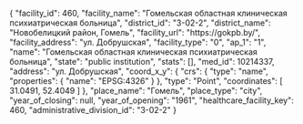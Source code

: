 {
    "facility_id": 460,
    "facility_name": "Гомельская областная клиническая психиатрическая больница",
    "district_id": "3-02-2",
    "district_name": "Новобелицкий район, Гомель",
    "facility_url": "https:\/\/gokpb.by\/",
    "facility_address": "ул. Добрушская",
    "facility_type": "0",
    "ap_1": "1",
    "name": "Гомельская областная клиническая психиатрическая больница",
    "state": "public institution",
    "stats": [],
    "med_id": 10214337,
    "address": "ул. Добрушская",
    "coord_x_y": {
        "crs": {
            "type": "name",
            "properties": {
                "name": "EPSG:4326"
            }
        },
        "type": "Point",
        "coordinates": [
            31.0491,
            52.4049
        ]
    },
    "place_name": "Гомель",
    "place_type": "city",
    "year_of_closing": null,
    "year_of_opening": "1961",
    "healthcare_facility_key": 460,
    "administrative_division_id": "3-02-2"
}